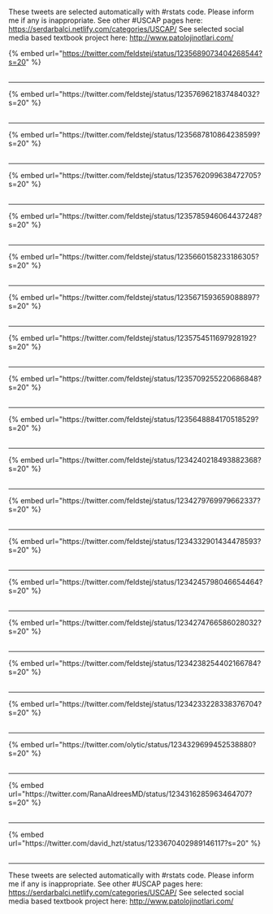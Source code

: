 

These tweets are selected automatically with #rstats code. Please inform me if any is inappropriate.
See other #USCAP pages here: https://serdarbalci.netlify.com/categories/USCAP/ 
See selected social media based textbook project here: http://www.patolojinotlari.com/

{% embed url="https://twitter.com/feldstej/status/1235689073404268544?s=20" %}<br>
<br>
<hr>
{% embed url="https://twitter.com/feldstej/status/1235769621837484032?s=20" %}<br>
<br>
<hr>
{% embed url="https://twitter.com/feldstej/status/1235687810864238599?s=20" %}<br>
<br>
<hr>
{% embed url="https://twitter.com/feldstej/status/1235762099638472705?s=20" %}<br>
<br>
<hr>
{% embed url="https://twitter.com/feldstej/status/1235785946064437248?s=20" %}<br>
<br>
<hr>
{% embed url="https://twitter.com/feldstej/status/1235660158233186305?s=20" %}<br>
<br>
<hr>
{% embed url="https://twitter.com/feldstej/status/1235671593659088897?s=20" %}<br>
<br>
<hr>
{% embed url="https://twitter.com/feldstej/status/1235754511697928192?s=20" %}<br>
<br>
<hr>
{% embed url="https://twitter.com/feldstej/status/1235709255220686848?s=20" %}<br>
<br>
<hr>
{% embed url="https://twitter.com/feldstej/status/1235648884170518529?s=20" %}<br>
<br>
<hr>
{% embed url="https://twitter.com/feldstej/status/1234240218493882368?s=20" %}<br>
<br>
<hr>
{% embed url="https://twitter.com/feldstej/status/1234279769979662337?s=20" %}<br>
<br>
<hr>
{% embed url="https://twitter.com/feldstej/status/1234332901434478593?s=20" %}<br>
<br>
<hr>
{% embed url="https://twitter.com/feldstej/status/1234245798046654464?s=20" %}<br>
<br>
<hr>
{% embed url="https://twitter.com/feldstej/status/1234274766586028032?s=20" %}<br>
<br>
<hr>
{% embed url="https://twitter.com/feldstej/status/1234238254402166784?s=20" %}<br>
<br>
<hr>
{% embed url="https://twitter.com/feldstej/status/1234233228338376704?s=20" %}<br>
<br>
<hr>
{% embed url="https://twitter.com/olytic/status/1234329699452538880?s=20" %}<br>
<br>
<hr>
{% embed url="https://twitter.com/RanaAldreesMD/status/1234316285963464707?s=20" %}<br>
<br>
<hr>
{% embed url="https://twitter.com/david_hzt/status/1233670402989146117?s=20" %}<br>
<br>
<hr>


These tweets are selected automatically with #rstats code. Please inform me if any is inappropriate.
See other #USCAP pages here: https://serdarbalci.netlify.com/categories/USCAP/ 
See selected social media based textbook project here: http://www.patolojinotlari.com/
